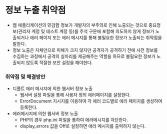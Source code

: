 # 정보 누출 취약점
* 웹 애플리케이션의 민감함 정보가 개발자의 부주의로 인해 노출되는 것으로 중요정보(관리자 계정 및 테스트 계정 등)를 주석 구문에 포함해 의도하지 않게 정보가 노출되거나 에러 페이지 또는 에러 메시지를 통해 불필요한 정보가 노출되는 취약점을 말한다. 
* 정보 노출은 자체만으로 피해가 크지 않지만 공격자가 공격하기 전에 사전 정보를 수집하는 과정에서 공격의 실마리를 제공해주는 역할을 하므로 불필요한 정보가 노출되지 않도록 적절한 보안 설정을 해야한다. 

### 취약점 및 해결방안
* 디폴트 에러 메시지에 의한 웹서버 정보 노출
    * 웹서버 설정 파일을 통해 사용자 정의 에러페이지를 설정한다. 
    * ErrorDocument 지시지를 이용하여 각 에러 코드별로 에러 페이지를 생성하여 등록한다. 
* 에러메시지에 의한 웹서버 정보 노출
    * PHP의 경우 php.ini 파일을 통하여 에러메시지를 차단한다. 
    * display_errors 값을 Off로 설정하면 에러 메시지를 출력하지 않는다. 
